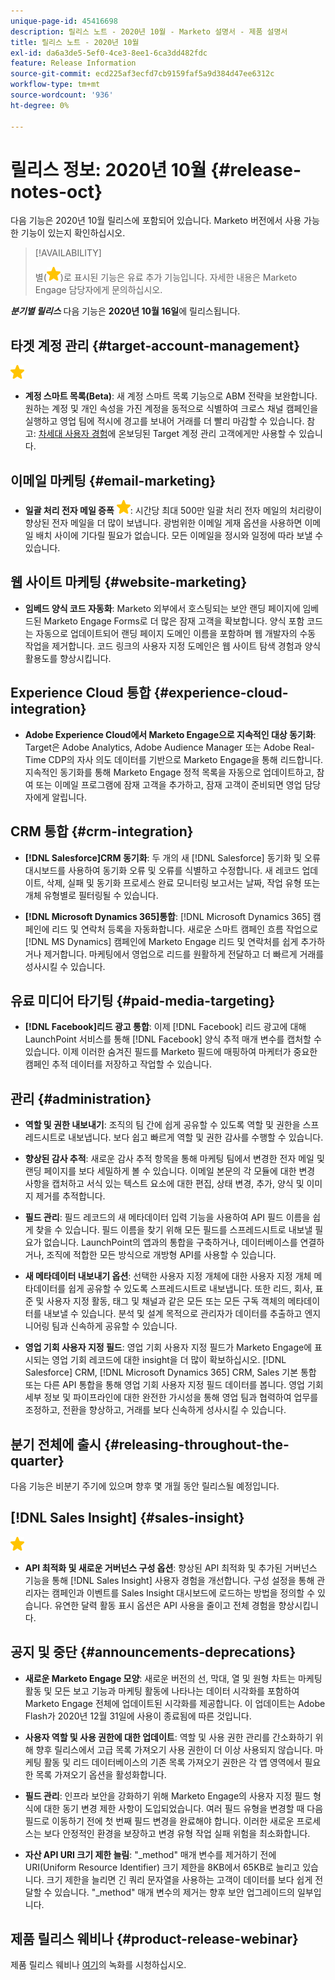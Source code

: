 ```yaml
---
unique-page-id: 45416698
description: 릴리스 노트 - 2020년 10월 - Marketo 설명서 - 제품 설명서
title: 릴리스 노트 - 2020년 10월
exl-id: da6a3de5-5ef0-4ce3-8ee1-6ca3dd482fdc
feature: Release Information
source-git-commit: ecd225af3ecfd7cb9159faf5a9d384d47ee6312c
workflow-type: tm+mt
source-wordcount: '936'
ht-degree: 0%

---
```


# 릴리스 정보: 2020년 10월 {#release-notes-oct}

다음 기능은 2020년 10월 릴리스에 포함되어 있습니다. Marketo 버전에서 사용 가능한 기능이 있는지 확인하십시오.

>[!AVAILABILITY]
>
>별(![](assets/yellow-star.png))로 표시된 기능은 유료 추가 기능입니다. 자세한 내용은 Marketo Engage 담당자에게 문의하십시오.

**_분기별 릴리스_** 다음 기능은 **2020년 10월 16일**&#x200B;에 릴리스됩니다.

## 타겟 계정 관리 {#target-account-management}

![(별)](assets/yellow-star.png)

* **계정 스마트 목록(Beta)**: 새 계정 스마트 목록 기능으로 ABM 전략을 보완합니다. 원하는 계정 및 개인 속성을 가진 계정을 동적으로 식별하여 크로스 채널 캠페인을 실행하고 영업 팀에 적시에 경고를 보내어 거래를 더 빨리 마감할 수 있습니다. 참고: [차세대 사용자 경험](https://nation.marketo.com/t5/Employee-Blogs/The-Next-Generation-Marketo-Engage-Experience/ba-p/304205)에 온보딩된 Target 계정 관리 고객에게만 사용할 수 있습니다.

## 이메일 마케팅 {#email-marketing}

* **일괄 처리 전자 메일 증폭** ![(별)](assets/yellow-star.png): 시간당 최대 500만 일괄 처리 전자 메일의 처리량이 향상된 전자 메일을 더 많이 보냅니다. 광범위한 이메일 게재 옵션을 사용하면 이메일 배치 사이에 기다릴 필요가 없습니다. 모든 이메일을 정시와 일정에 따라 보낼 수 있습니다.

## 웹 사이트 마케팅 {#website-marketing}

* **임베드 양식 코드 자동화**: Marketo 외부에서 호스팅되는 보안 랜딩 페이지에 임베드된 Marketo Engage Forms로 더 많은 잠재 고객을 확보합니다. 양식 포함 코드는 자동으로 업데이트되어 랜딩 페이지 도메인 이름을 포함하며 웹 개발자의 수동 작업을 제거합니다. 코드 링크의 사용자 지정 도메인은 웹 사이트 탐색 경험과 양식 활용도를 향상시킵니다.

## Experience Cloud 통합 {#experience-cloud-integration}

* **Adobe Experience Cloud에서 Marketo Engage으로 지속적인 대상 동기화**: Target은 Adobe Analytics, Adobe Audience Manager 또는 Adobe Real-Time CDP의 자사 의도 데이터를 기반으로 Marketo Engage을 통해 리드합니다. 지속적인 동기화를 통해 Marketo Engage 정적 목록을 자동으로 업데이트하고, 참여 또는 이메일 프로그램에 잠재 고객을 추가하고, 잠재 고객이 준비되면 영업 담당자에게 알립니다.

## CRM 통합 {#crm-integration}

* **[!DNL Salesforce]CRM 동기화**: 두 개의 새 [!DNL Salesforce] 동기화 및 오류 대시보드를 사용하여 동기화 오류 및 오류를 식별하고 수정합니다. 새 레코드 업데이트, 삭제, 실패 및 동기화 프로세스 완료 모니터링 보고서는 날짜, 작업 유형 또는 개체 유형별로 필터링될 수 있습니다.

* **[!DNL Microsoft Dynamics 365]통합**: [!DNL Microsoft Dynamics 365] 캠페인에 리드 및 연락처 등록을 자동화합니다. 새로운 스마트 캠페인 흐름 작업으로 [!DNL MS Dynamics] 캠페인에 Marketo Engage 리드 및 연락처를 쉽게 추가하거나 제거합니다. 마케팅에서 영업으로 리드를 원활하게 전달하고 더 빠르게 거래를 성사시킬 수 있습니다.

## 유료 미디어 타기팅 {#paid-media-targeting}

* **[!DNL Facebook]리드 광고 통합**: 이제 [!DNL Facebook] 리드 광고에 대해 LaunchPoint 서비스를 통해 [!DNL Facebook] 양식 추적 매개 변수를 캡처할 수 있습니다. 이제 이러한 숨겨진 필드를 Marketo 필드에 매핑하여 마케터가 중요한 캠페인 추적 데이터를 저장하고 작업할 수 있습니다.

## 관리 {#administration}

* **역할 및 권한 내보내기**: 조직의 팀 간에 쉽게 공유할 수 있도록 역할 및 권한을 스프레드시트로 내보냅니다. 보다 쉽고 빠르게 역할 및 권한 감사를 수행할 수 있습니다.

* **향상된 감사 추적**: 새로운 감사 추적 항목을 통해 마케팅 팀에서 변경한 전자 메일 및 랜딩 페이지를 보다 세밀하게 볼 수 있습니다. 이메일 본문의 각 모듈에 대한 변경 사항을 캡처하고 서식 있는 텍스트 요소에 대한 편집, 상태 변경, 추가, 양식 및 이미지 제거를 추적합니다.

* **필드 관리**: 필드 레코드의 새 메타데이터 입력 기능을 사용하여 API 필드 이름을 쉽게 찾을 수 있습니다. 필드 이름을 찾기 위해 모든 필드를 스프레드시트로 내보낼 필요가 없습니다. LaunchPoint의 앱과의 통합을 구축하거나, 데이터베이스를 연결하거나, 조직에 적합한 모든 방식으로 개방형 API를 사용할 수 있습니다.

* **새 메타데이터 내보내기 옵션**: 선택한 사용자 지정 개체에 대한 사용자 지정 개체 메타데이터를 쉽게 공유할 수 있도록 스프레드시트로 내보냅니다. 또한 리드, 회사, 표준 및 사용자 지정 활동, 태그 및 채널과 같은 모든 또는 모든 구독 객체의 메타데이터를 내보낼 수 있습니다. 분석 및 설계 목적으로 관리자가 데이터를 추출하고 엔지니어링 팀과 신속하게 공유할 수 있습니다.

* **영업 기회 사용자 지정 필드**: 영업 기회 사용자 지정 필드가 Marketo Engage에 표시되는 영업 기회 레코드에 대한 insight을 더 많이 확보하십시오. [!DNL Salesforce] CRM, [!DNL Microsoft Dynamics 365] CRM, Sales 기본 통합 또는 다른 API 통합을 통해 영업 기회 사용자 지정 필드 데이터를 봅니다. 영업 기회 세부 정보 및 파이프라인에 대한 완전한 가시성을 통해 영업 팀과 협력하여 업무를 조정하고, 전환을 향상하고, 거래를 보다 신속하게 성사시킬 수 있습니다.

## 분기 전체에 출시 {#releasing-throughout-the-quarter}

다음 기능은 비분기 주기에 있으며 향후 몇 개월 동안 릴리스될 예정입니다.

## [!DNL Sales Insight] {#sales-insight}

![(별)](assets/yellow-star.png)

* **API 최적화 및 새로운 거버넌스 구성 옵션**: 향상된 API 최적화 및 추가된 거버넌스 기능을 통해 [!DNL Sales Insight] 사용자 경험을 개선합니다. 구성 설정을 통해 관리자는 캠페인과 이벤트를 Sales Insight 대시보드에 로드하는 방법을 정의할 수 있습니다. 유연한 달력 활동 표시 옵션은 API 사용을 줄이고 전체 경험을 향상시킵니다.

## 공지 및 중단 {#announcements-deprecations}

* **새로운 Marketo Engage 모양**: 새로운 버전의 선, 막대, 열 및 원형 차트는 마케팅 활동 및 모든 보고 기능과 마케팅 활동에 나타나는 데이터 시각화를 포함하여 Marketo Engage 전체에 업데이트된 시각화를 제공합니다. 이 업데이트는 Adobe Flash가 2020년 12월 31일에 사용이 종료됨에 따른 것입니다.

* **사용자 역할 및 사용 권한에 대한 업데이트**: 역할 및 사용 권한 관리를 간소화하기 위해 향후 릴리스에서 고급 목록 가져오기 사용 권한이 더 이상 사용되지 않습니다. 마케팅 활동 및 리드 데이터베이스의 기존 목록 가져오기 권한은 각 앱 영역에서 필요한 목록 가져오기 옵션을 활성화합니다.

* **필드 관리**: 인프라 보안을 강화하기 위해 Marketo Engage의 사용자 지정 필드 형식에 대한 동기 변경 제한 사항이 도입되었습니다. 여러 필드 유형을 변경할 때 다음 필드로 이동하기 전에 첫 번째 필드 변경을 완료해야 합니다. 이러한 새로운 프로세스는 보다 안정적인 환경을 보장하고 변경 유형 작업 실패 위험을 최소화합니다.

* **자산 API URI 크기 제한 늘림**: &quot;_method&quot; 매개 변수를 제거하기 전에 URI(Uniform Resource Identifier) 크기 제한을 8KB에서 65KB로 늘리고 있습니다. 크기 제한을 늘리면 긴 쿼리 문자열을 사용하는 고객이 데이터를 보다 쉽게 전달할 수 있습니다. &quot;_method&quot; 매개 변수의 제거는 향후 보안 업그레이드의 일부입니다.

## 제품 릴리스 웨비나 {#product-release-webinar}

제품 릴리스 웨비나 [여기](https://engage.marketo.com/Oct_20_Release_OnDemand.html)의 녹화를 시청하십시오.
